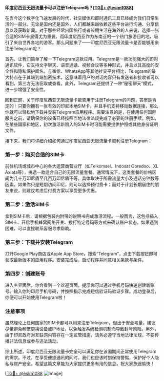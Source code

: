 **印度尼西亚无限流量卡可以注册Telegram吗？[[TG💪+ @esim1088](https://t.me/s/esim1088)]**

在当今这个数字化飞速发展的时代，社交媒体和即时通讯工具已经成为我们日常生活的一部分。无论是国内还是国外，人们都越来越依赖这些平台进行沟通、分享信息以及获取新闻。对于那些经常出国旅行或者长期生活在海外的人来说，选择一张合适的SIM卡显得尤为重要。而印度尼西亚作为东南亚的一个热门旅游目的地，吸引了来自世界各地的游客。那么问题来了——印度尼西亚无限流量卡是否能够用来注册Telegram呢？

首先，让我们简单了解一下Telegram这款应用。Telegram是一款功能强大的即时通讯软件，它支持文字聊天、语音通话、视频会议等多种形式，并且以其高度的安全性和隐私保护闻名。与微信、WhatsApp等其他社交平台相比，Telegram的最大特点在于其端到端加密技术，这意味着用户的对话内容只有发送者和接收者可以看到，第三方无法窃取或查看。此外，Telegram还提供了一种“秘密聊天”模式，进一步增强了安全性。

回到正题，关于印度尼西亚无限流量卡能否用于注册Telegram的问题，答案是肯定的！只要你拥有一张有效的印尼本地SIM卡，并且手机支持移动数据连接，那么你就可以轻松地下载并安装Telegram应用程序。需要注意的是，在使用任何国际服务之前，请确保你的设备已经按照当地法律法规完成了必要的注册手续。例如，在某些国家和地区，初次激活新购入的SIM卡时可能需要提供护照或其他身份证明文件。

接下来，我们将详细介绍如何通过印度尼西亚无限流量卡顺利注册Telegram：

### 第一步：购买合适的SIM卡

前往机场或城市中心的各大运营商营业厅（如Telkomsel、Indosat Ooredoo、XL Axiata等），挑选一款适合自己的无限流量套餐。通常情况下，这类套餐的价格区间为几十万印尼盾至几百万印尼盾不等，具体取决于所需流量大小及通话分钟数等因素。如果你只是短期访问印尼，则可以选择预付费卡；而对于计划长期居住的朋友来说，则建议考虑后付费方案以享受更多优惠。

### 第二步：激活SIM卡

拿到SIM卡后，请根据包装内附带的说明书完成激活流程。一般而言，这包括插入SIM卡、开启手机蜂窝网络开关、拨打特定号码等方式来确认账户状态。如果遇到困难，可以直接联系客服寻求帮助。

### 第三步：下载并安装Telegram

打开Google Play商店或Apple App Store，搜索“Telegram”，点击下载按钮即可获取最新版本的应用程序。安装完成后，启动程序并同意相关条款与条件。

### 第四步：创建账号

进入主界面后，你会看到一个欢迎页面，提示你可以通过手机号码快速创建新账号。输入你的印尼手机号码，并按照指示完成短信验证码验证步骤。成功登录后，你便可以开始使用Telegram啦！

### 注意事项

虽然理论上任何国家的SIM卡都可以用来注册Telegram，但出于安全考量，建议尽量避免频繁更换设备或IP地址，以免触发系统检测机制而导致封号风险。另外，由于印尼政府对互联网内容存在一定监管措施，请务必遵守当地法律法规，不要传播非法信息或参与违法活动。

综上所述，印度尼西亚无限流量卡完全可以满足你在该国期间正常使用Telegram的需求。不过，在享受便捷通讯的同时，我们也应该时刻保持警惕，保护好个人隐私与财产安全。希望这篇文章能为大家提供更多有用的信息，祝大家旅途愉快！

[[TG💪+ @esim1088](https://t.me/s/esim1088) ![Image](https://i.postimg.cc/4NQfJmqS/Snipaste-2025-05-13-00-14-12.png)]